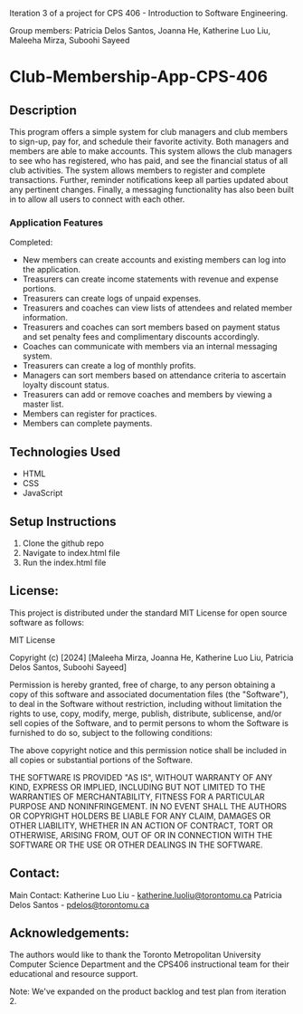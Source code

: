 Iteration 3 of a project for CPS 406 - Introduction to Software Engineering.

Group members: Patricia Delos Santos, Joanna He, Katherine Luo Liu, Maleeha Mirza, Suboohi Sayeed

# Club-Membership-App-CPS-406
## Description
This program offers a simple system for club managers and club members to sign-up, pay for, and schedule their favorite activity. Both managers and members are able to make accounts. This system allows the club managers to see who has registered, who has paid, and see the financial status of all club activities. The system allows members to register and complete transactions. Further, reminder notifications keep all parties updated about any pertinent changes. Finally, a messaging functionality has also been built in to allow all users to connect with each other. 

### Application Features
Completed: 
- New members can create accounts and existing members can log into the application. 
- Treasurers can create income statements with revenue and expense portions.
- Treasurers can create logs of unpaid expenses.
- Treasurers and coaches can view lists of attendees and related member information.
- Treasurers and coaches can sort members based on payment status and set penalty fees and complimentary discounts accordingly.
- Coaches can communicate with members via an internal messaging system.
- Treasurers can create a log of monthly profits. 
- Managers can sort members based on attendance criteria to ascertain loyalty discount status.
- Treasurers can add or remove coaches and members by viewing a master list.
- Members can register for practices.
- Members can complete payments.


## Technologies Used  
- HTML
- CSS
- JavaScript
  
## Setup Instructions
1. Clone the github repo
2. Navigate to index.html file 
3. Run the index.html file

## License: 
This project is distributed under the standard MIT License for open source software as follows:

MIT License

Copyright (c) [2024] [Maleeha Mirza, Joanna He, Katherine Luo Liu, Patricia Delos Santos, Suboohi Sayeed]

Permission is hereby granted, free of charge, to any person obtaining a copy of this software and associated documentation files (the "Software"), to deal in the Software without restriction, including without limitation the rights to use, copy, modify, merge, publish, distribute, sublicense, and/or sell copies of the Software, and to permit persons to whom the Software is furnished to do so, subject to the following conditions:

The above copyright notice and this permission notice shall be included in all copies or substantial portions of the Software.

THE SOFTWARE IS PROVIDED "AS IS", WITHOUT WARRANTY OF ANY KIND, EXPRESS OR IMPLIED, INCLUDING BUT NOT LIMITED TO THE WARRANTIES OF MERCHANTABILITY, FITNESS FOR A PARTICULAR PURPOSE AND NONINFRINGEMENT. IN NO EVENT SHALL THE AUTHORS OR COPYRIGHT HOLDERS BE LIABLE FOR ANY CLAIM, DAMAGES OR OTHER LIABILITY, WHETHER IN AN ACTION OF CONTRACT, TORT OR OTHERWISE, ARISING FROM, OUT OF OR IN CONNECTION WITH THE SOFTWARE OR THE USE OR OTHER DEALINGS IN THE SOFTWARE.

## Contact:
Main Contact: Katherine Luo Liu - katherine.luoliu@torontomu.ca
		Patricia Delos Santos - pdelos@torontomu.ca

## Acknowledgements:
The authors would like to thank the Toronto Metropolitan University Computer Science Department and the CPS406 instructional team for their educational and resource support. 

Note: We've expanded on the product backlog and test plan from iteration 2.


